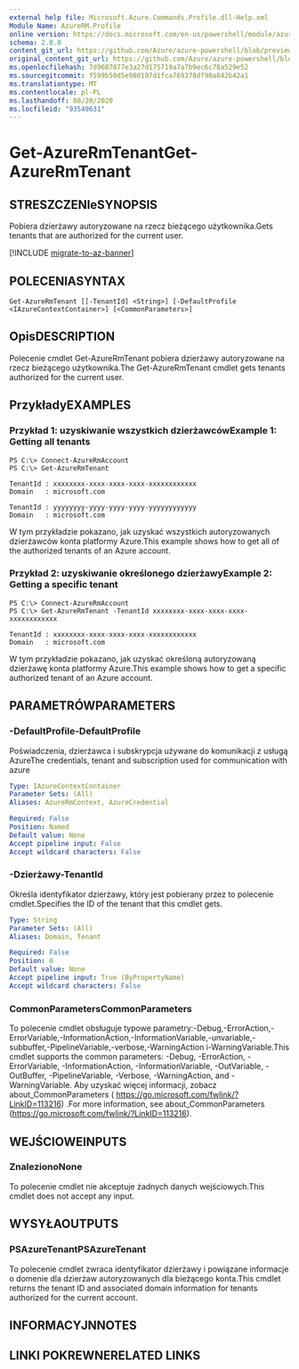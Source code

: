 ```yaml
---
external help file: Microsoft.Azure.Commands.Profile.dll-Help.xml
Module Name: AzureRM.Profile
online version: https://docs.microsoft.com/en-us/powershell/module/azurerm.profile/get-azurermtenant
schema: 2.0.0
content_git_url: https://github.com/Azure/azure-powershell/blob/preview/src/ResourceManager/Profile/Commands.Profile/help/Get-AzureRmTenant.md
original_content_git_url: https://github.com/Azure/azure-powershell/blob/preview/src/ResourceManager/Profile/Commands.Profile/help/Get-AzureRmTenant.md
ms.openlocfilehash: 7d9687877e3a27d175719a7a7b9ec6c78a529e52
ms.sourcegitcommit: f599b50d5e980197d1fca769378df90a842b42a1
ms.translationtype: MT
ms.contentlocale: pl-PL
ms.lasthandoff: 08/20/2020
ms.locfileid: "93549631"
---
```

# <span data-ttu-id="89f32-101">Get-AzureRmTenant</span><span class="sxs-lookup"><span data-stu-id="89f32-101">Get-AzureRmTenant</span></span>

## <span data-ttu-id="89f32-102">STRESZCZENIe</span><span class="sxs-lookup"><span data-stu-id="89f32-102">SYNOPSIS</span></span>
<span data-ttu-id="89f32-103">Pobiera dzierżawy autoryzowane na rzecz bieżącego użytkownika.</span><span class="sxs-lookup"><span data-stu-id="89f32-103">Gets tenants that are authorized for the current user.</span></span>

[!INCLUDE [migrate-to-az-banner](../../includes/migrate-to-az-banner.md)]

## <span data-ttu-id="89f32-104">POLECENIA</span><span class="sxs-lookup"><span data-stu-id="89f32-104">SYNTAX</span></span>

```
Get-AzureRmTenant [[-TenantId] <String>] [-DefaultProfile <IAzureContextContainer>] [<CommonParameters>]
```

## <span data-ttu-id="89f32-105">Opis</span><span class="sxs-lookup"><span data-stu-id="89f32-105">DESCRIPTION</span></span>
<span data-ttu-id="89f32-106">Polecenie cmdlet Get-AzureRmTenant pobiera dzierżawy autoryzowane na rzecz bieżącego użytkownika.</span><span class="sxs-lookup"><span data-stu-id="89f32-106">The Get-AzureRmTenant cmdlet gets tenants authorized for the current user.</span></span>

## <span data-ttu-id="89f32-107">Przykłady</span><span class="sxs-lookup"><span data-stu-id="89f32-107">EXAMPLES</span></span>

### <span data-ttu-id="89f32-108">Przykład 1: uzyskiwanie wszystkich dzierżawców</span><span class="sxs-lookup"><span data-stu-id="89f32-108">Example 1: Getting all tenants</span></span>
```
PS C:\> Connect-AzureRmAccount
PS C:\> Get-AzureRmTenant

TenantId : xxxxxxxx-xxxx-xxxx-xxxx-xxxxxxxxxxxx
Domain   : microsoft.com

TenantId : yyyyyyyy-yyyy-yyyy-yyyy-yyyyyyyyyyyy
Domain   : microsoft.com
```

<span data-ttu-id="89f32-109">W tym przykładzie pokazano, jak uzyskać wszystkich autoryzowanych dzierżawców konta platformy Azure.</span><span class="sxs-lookup"><span data-stu-id="89f32-109">This example shows how to get all of the authorized tenants of an Azure account.</span></span>

### <span data-ttu-id="89f32-110">Przykład 2: uzyskiwanie określonego dzierżawy</span><span class="sxs-lookup"><span data-stu-id="89f32-110">Example 2: Getting a specific tenant</span></span>
```
PS C:\> Connect-AzureRmAccount
PS C:\> Get-AzureRmTenant -TenantId xxxxxxxx-xxxx-xxxx-xxxx-xxxxxxxxxxxx

TenantId : xxxxxxxx-xxxx-xxxx-xxxx-xxxxxxxxxxxx
Domain   : microsoft.com
```

<span data-ttu-id="89f32-111">W tym przykładzie pokazano, jak uzyskać określoną autoryzowaną dzierżawę konta platformy Azure.</span><span class="sxs-lookup"><span data-stu-id="89f32-111">This example shows how to get a specific authorized tenant of an Azure account.</span></span>

## <span data-ttu-id="89f32-112">PARAMETRÓW</span><span class="sxs-lookup"><span data-stu-id="89f32-112">PARAMETERS</span></span>

### <span data-ttu-id="89f32-113">-DefaultProfile</span><span class="sxs-lookup"><span data-stu-id="89f32-113">-DefaultProfile</span></span>
<span data-ttu-id="89f32-114">Poświadczenia, dzierżawca i subskrypcja używane do komunikacji z usługą Azure</span><span class="sxs-lookup"><span data-stu-id="89f32-114">The credentials, tenant and subscription used for communication with azure</span></span>

```yaml
Type: IAzureContextContainer
Parameter Sets: (All)
Aliases: AzureRmContext, AzureCredential

Required: False
Position: Named
Default value: None
Accept pipeline input: False
Accept wildcard characters: False
```

### <span data-ttu-id="89f32-115">-Dzierżawy</span><span class="sxs-lookup"><span data-stu-id="89f32-115">-TenantId</span></span>
<span data-ttu-id="89f32-116">Określa identyfikator dzierżawy, który jest pobierany przez to polecenie cmdlet.</span><span class="sxs-lookup"><span data-stu-id="89f32-116">Specifies the ID of the tenant that this cmdlet gets.</span></span>

```yaml
Type: String
Parameter Sets: (All)
Aliases: Domain, Tenant

Required: False
Position: 0
Default value: None
Accept pipeline input: True (ByPropertyName)
Accept wildcard characters: False
```

### <span data-ttu-id="89f32-117">CommonParameters</span><span class="sxs-lookup"><span data-stu-id="89f32-117">CommonParameters</span></span>
<span data-ttu-id="89f32-118">To polecenie cmdlet obsługuje typowe parametry:-Debug,-ErrorAction,-ErrorVariable,-InformationAction,-InformationVariable,-unvariable,-subbuffer,-PipelineVariable,-verbose,-WarningAction i-WarningVariable.</span><span class="sxs-lookup"><span data-stu-id="89f32-118">This cmdlet supports the common parameters: -Debug, -ErrorAction, -ErrorVariable, -InformationAction, -InformationVariable, -OutVariable, -OutBuffer, -PipelineVariable, -Verbose, -WarningAction, and -WarningVariable.</span></span> <span data-ttu-id="89f32-119">Aby uzyskać więcej informacji, zobacz about_CommonParameters ( https://go.microsoft.com/fwlink/?LinkID=113216) .</span><span class="sxs-lookup"><span data-stu-id="89f32-119">For more information, see about_CommonParameters (https://go.microsoft.com/fwlink/?LinkID=113216).</span></span>

## <span data-ttu-id="89f32-120">WEJŚCIOWE</span><span class="sxs-lookup"><span data-stu-id="89f32-120">INPUTS</span></span>

### <span data-ttu-id="89f32-121">Znaleziono</span><span class="sxs-lookup"><span data-stu-id="89f32-121">None</span></span>
<span data-ttu-id="89f32-122">To polecenie cmdlet nie akceptuje żadnych danych wejściowych.</span><span class="sxs-lookup"><span data-stu-id="89f32-122">This cmdlet does not accept any input.</span></span>

## <span data-ttu-id="89f32-123">WYSYŁA</span><span class="sxs-lookup"><span data-stu-id="89f32-123">OUTPUTS</span></span>

### <span data-ttu-id="89f32-124">PSAzureTenant</span><span class="sxs-lookup"><span data-stu-id="89f32-124">PSAzureTenant</span></span>
<span data-ttu-id="89f32-125">To polecenie cmdlet zwraca identyfikator dzierżawy i powiązane informacje o domenie dla dzierżaw autoryzowanych dla bieżącego konta.</span><span class="sxs-lookup"><span data-stu-id="89f32-125">This cmdlet returns the tenant ID and associated domain information for tenants authorized for the current account.</span></span>

## <span data-ttu-id="89f32-126">INFORMACYJN</span><span class="sxs-lookup"><span data-stu-id="89f32-126">NOTES</span></span>

## <span data-ttu-id="89f32-127">LINKI POKREWNE</span><span class="sxs-lookup"><span data-stu-id="89f32-127">RELATED LINKS</span></span>

